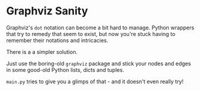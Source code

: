 # Graphviz Sanity

Graphviz's `dot` notation can become a bit hard to manage. Python wrappers that try to remedy that seem to exist, but now you're stuck having to remember their notations and intricacies.

There is a a simpler solution.

Just use the boring-old `graphviz` package and stick your nodes and edges in some good-old Python lists, dicts and tuples.

`main.py` tries to give you a glimps of that - and it doesn't even really try!
